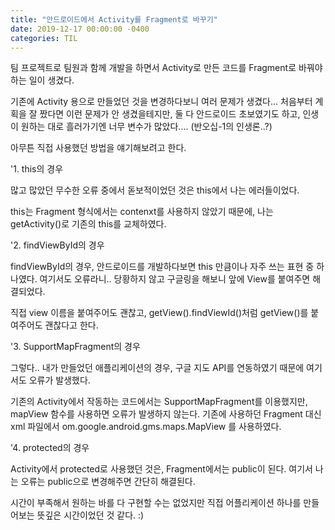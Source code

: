 ```yaml
---
title: "안드로이드에서 Activity를 Fragment로 바꾸기"
date: 2019-12-17 00:00:00 -0400
categories: TIL
---
```


팀 프로젝트로 팀원과 함께 개발을 하면서 Activity로 만든 코드를 Fragment로 바꿔야 하는 일이 생겼다.


기존에 Activity 용으로 만들었던 것을 변경하다보니 여러 문제가 생겼다...
처음부터 계획을 잘 짰다면 이런 문제가 안 생겼을테지만,
둘 다 안드로이드 초보였기도 하고, 인생이 원하는 대로 흘러가기엔 너무 변수가 많았다.... (반오십-1의 인생론..?)


아무튼 직접 사용했던 방법을 얘기해보려고 한다.


'1. this의 경우


많고 많았던 무수한 오류 중에서 돋보적이었던 것은
this에서 나는 에러들이었다.

this는 Fragment 형식에서는 contenxt를 사용하지 않았기 때문에, 나는 getActivity()로 기존의 this를 교체하였다.


'2. findViewById의 경우


findViewById의 경우, 안드로이드를 개발하다보면 this 만큼이나 자주 쓰는 표현 중 하나였다.
여기서도 오류라니.. 당황하지 않고 구글링을 해보니
앞에 View를 붙여주면 해결되었다.

직접 view 이름을 붙여주어도 괜찮고, getView().findViewId()처럼 getView()를 붙여주어도 괜찮다고 한다.


'3. SupportMapFragment의 경우


그렇다.. 내가 만들었던 애플리케이션의 경우, 구글 지도 API를 연동하였기 때문에 여기서도 오류가 발생했다.

기존의 Activity에서 작동하는 코드에서는 SupportMapFragment를 이용했지만, mapView 함수를 사용하면 오류가 발생하지 않는다.
기존에 사용하던 Fragment 대신 xml 파일에서 om.google.android.gms.maps.MapView 를 사용하였다.


'4. protected의 경우


Activity에서 protected로 사용했던 것은, Fragment에서는 public이 된다.
여기서 나는 오류는 public으로 변경해주면 간단히 해결된다.


시간이 부족해서 원하는 바를 다 구현할 수는 없었지만 직접 어플리케이션 하나를 만들어보는 뜻깊은 시간이었던 것 같다. :)
